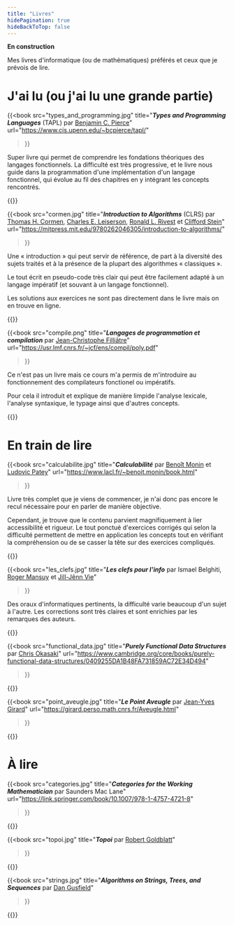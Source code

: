 ```yaml
---
title: "Livres"
hidePagination: true
hideBackToTop: false
---
```



**En construction**

Mes livres d'informatique (ou de mathématiques) préférés et ceux que je prévois de lire.

# J'ai lu (ou j'ai lu une grande partie)

{{<book
  src="types_and_programming.jpg"
  title="***Types and Programming Languages*** (TAPL) par [Benjamin C. Pierce](https://www.cis.upenn.edu/~bcpierce/)"
  url="https://www.cis.upenn.edu/~bcpierce/tapl/"
>}}

Super livre qui permet de comprendre les fondations théoriques des langages fonctionnels. La difficulté est très progressive, et le livre nous guide dans la programmation d'une implémentation d'un langage fonctionnel, qui évolue au fil des chapitres en y intégrant les concepts rencontrés.

{{</book>}}


{{<book
  src="cormen.jpg"
  title="***Introduction to Algorithms*** (CLRS) par [Thomas H. Cormen](https://www.cs.dartmouth.edu/~thc/), [Charles E. Leiserson](https://people.csail.mit.edu/cel/), [Ronald L. Rivest](http://people.csail.mit.edu/rivest/) et [Clifford Stein](https://www.columbia.edu/~cs2035/)"
  url="https://mitpress.mit.edu/9780262046305/introduction-to-algorithms/"
>}}

Une « introduction » qui peut servir de référence, de part à la diversité des sujets traités et à la présence de la plupart des algorithmes « classiques ».

Le tout écrit en pseudo-code très clair qui peut être facilement adapté à un langage impératif (et souvant à un langage fonctionnel).

Les solutions aux exercices ne sont pas directement dans le livre mais on en trouve en ligne.

{{</book>}}


{{<book
  src="compile.png"
  title="***Langages de programmation et compilation*** par [Jean-Christophe Filliâtre](https://usr.lmf.cnrs.fr/~jcf/index.fr.html#)"
  url="https://usr.lmf.cnrs.fr/~jcf/ens/compil/poly.pdf"
>}}

Ce n'est pas un livre mais ce cours m'a permis de m'introduire au fonctionnement des compilateurs fonctionel ou impératifs.

Pour cela il introduit et explique de manière limpide l'analyse lexicale, l'analyse syntaxique, le typage ainsi que d'autres concepts.

{{</book>}}

# En train de lire
{{<book
  src="calculabilite.jpg"
  title="***Calculabilité*** par [Benoît Monin](https://www.lacl.fr/~benoit.monin/) et [Ludovic Patey](https://ludovicpatey.com/)"
  url="https://www.lacl.fr/~benoit.monin/book.html"
>}}

Livre très complet que je viens de commencer, je n'ai donc pas encore le recul nécessaire pour en parler de manière objective.

Cependant, je trouve que le contenu parvient magnifiquement à lier accessibilité et rigueur. Le tout ponctué d'exercices corrigés qui selon la difficulté permettent de mettre en application les concepts tout en vérifiant la compréhension ou de se casser la tête sur des exercices compliqués.

{{</book>}}


{{<book
  src="les_clefs.jpg"
  title="***Les clefs pour l'info*** par Ismael Belghiti, [Roger Mansuy](https://www.rogermansuy.fr/) et [Jill-Jênn Vie](https://jjv.ie/)"
>}}

Des oraux d'informatiques pertinents, la difficulté varie beaucoup d'un sujet à l'autre.
Les corrections sont très claires et sont enrichies par les remarques des auteurs.

{{</book>}}


{{<book
  src="functional_data.jpg"
  title="***Purely Functional Data Structures*** par [Chris Okasaki](https://scholar.google.com/citations?user=kFuAy9wAAAAJ)"
  url="https://www.cambridge.org/core/books/purely-functional-data-structures/0409255DA1B48FA731859AC72E34D494"
>}}

{{</book>}}


{{<book
  src="point_aveugle.jpg"
  title="***Le Point Aveugle*** par [Jean-Yves Girard](https://girard.perso.math.cnrs.fr/Accueil.html)"
  url="https://girard.perso.math.cnrs.fr/Aveugle.html"
>}}

{{</book>}}


# À lire

{{<book
  src="categories.jpg"
  title="***Categories for the Working Mathematician*** par Saunders Mac Lane"
  url="https://link.springer.com/book/10.1007/978-1-4757-4721-8"
>}}

{{</book>}}

{{<book
  src="topoi.jpg"
  title="***Topoi*** par [Robert Goldblatt](https://homepages.ecs.vuw.ac.nz/~rob/)"
>}}

{{</book>}}

{{<book
  src="strings.jpg"
  title="***Algorithms on Strings, Trees, and Sequences*** par [Dan Gusfield](https://csiflabs.cs.ucdavis.edu/~gusfield/)"
>}}

{{</book>}}

